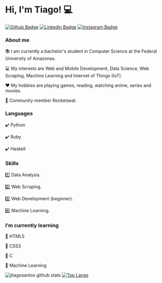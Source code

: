 # Hi, I'm Tiago! :computer:

[![Github Badge](https://img.shields.io/badge/github-%23100000.svg?&style=for-the-badge&logo=github&logoColor=white&link=https://github.com/jtiagosantos)](https://github.com/jtiagosantos)
[![Linkedin Badge](https://img.shields.io/badge/linkedin-%230077B5.svg?&style=for-the-badge&logo=linkedin&logoColor=white&link=https://www.linkedin.com/in/jos%C3%A9-tiago-santos-de-lima-aaa4361a4/)](https://www.linkedin.com/in/jos%C3%A9-tiago-santos-de-lima-aaa4361a4/)
[![Instagram Badge](https://img.shields.io/badge/instagram-%23E4405F.svg?&style=for-the-badge&logo=instagram&logoColor=white&link=https://www.instagram.com/jtiago_santos/)](https://www.instagram.com/jtiago_santos/)

### About me
:books: I am currently a bachelor's student in Computer Science at the Federal University of Amazonas.

:computer: My interests are Web and Mobile Development, Data Science, Web Scraping, Machine Learning and Internet of Things (IoT).

:heart: My hobbies are playing games, reading, watching anime, series and movies.

:rocket: Community member Rocketseat.


### Languages
:heavy_check_mark: Python

:heavy_check_mark: Ruby

:heavy_check_mark: Haskell

### Skills
:one: Data Analysis.

:two: Web Scraping.

:three: Web Development (beginner).

:four: Machine Learning.

### I’m currently learning
:pushpin: HTML5

:pushpin: CSS3

:pushpin: C

:pushpin: Machine Learning

![jtiagosantos github stats](https://github-readme-stats.vercel.app/api?username=jtiagosantos&show_icons=true&theme=yeblu&include_all_commits=true)
[![Top Langs](https://github-readme-stats.vercel.app/api/top-langs/?username=jtiagosantos&layout=compact&langs_count=10&hide=lua&theme=yeblu)](https://github.com/jtiagosantos/github-readme-stats)
